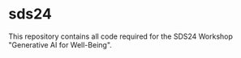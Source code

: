 # sds24
This repository contains all code required for the SDS24 Workshop "Generative AI for Well-Being".
